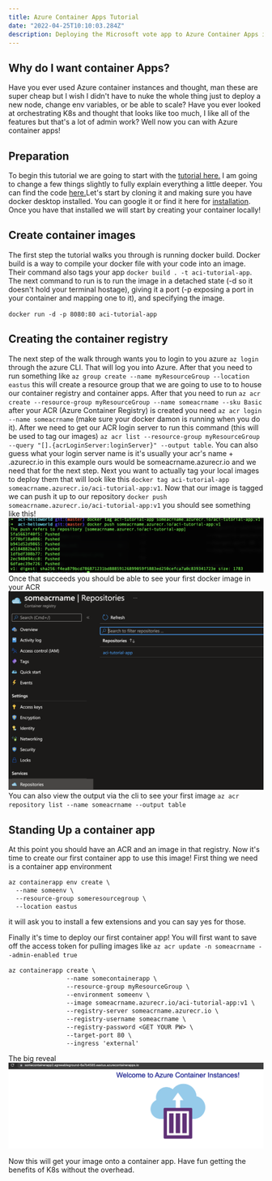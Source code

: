 ```yaml
---
title: Azure Container Apps Tutorial
date: "2022-04-25T10:10:03.284Z"
description: Deploying the Microsoft vote app to Azure Container Apps instead of a full blown AKS!
---
```


## Why do I want container Apps?

Have you ever used Azure container instances and thought, man these are super cheap but I wish I didn't have to nuke the whole thing just to deploy a new node, change env variables, or be able to scale? Have you ever looked at orchestrating K8s and thought that looks like too much, I like all of the features but that's a lot of admin work? Well now you can with Azure container apps!

## Preparation

To begin this tutorial we are going to start with the [tutorial here.](https://docs.microsoft.com/en-us/azure/container-instances/container-instances-tutorial-prepare-app) I am going to change a few things slightly to fully explain everything a little deeper. You can find the code [here.](https://github.com/Azure-Samples/aci-helloworld)Let's start by cloning it and making sure you have docker desktop installed. You can google it or find it here for [installation](https://www.docker.com/products/docker-desktop/). Once you have that installed we will start by creating your container locally!

## Create container images

The first step the tutorial walks you through is running docker build. Docker build is a way to compile your docker file with your code into an image. Their command also tags your app `docker build . -t aci-tutorial-app`. The next command to run is to run the image in a detached state (-d so it doesn't hold your terminal hostage), giving it a port (-p exposing a port in your container and mapping one to it), and specifying the image.

`docker run -d -p 8080:80 aci-tutorial-app`

## Creating the container registry

The next step of the walk through wants you to login to you azure `az login` through the azure CLI. That will log you into Azure. After that you need to run something like `az group create --name myResourceGroup --location eastus` this will create a resource group that we are going to use to to house our container registry and container apps. After that you need to run `az acr create --resource-group myResourceGroup --name someacrname --sku Basic` after your ACR (Azure Container Registry) is created you need `az acr login --name someacrname` (make sure your docker damon is running when you do it). After we need to get our ACR login server to run this command (this will be used to tag our images) `az acr list --resource-group myResourceGroup --query "[].{acrLoginServer:loginServer}" --output table`. You can also guess what your login server name is it's usually your acr's name + .azurecr.io in this example ours would be someacrname.azurecr.io and we need that for the next step. Next you want to actually tag your local images to deploy them that will look like this `docker tag aci-tutorial-app someacrname.azurecr.io/aci-tutorial-app:v1`. Now that our image is tagged we can push it up to our repository `docker push someacrname.azurecr.io/aci-tutorial-app:v1` you should see something like this! ![Terminal Output](./terminalOutput.png) Once that succeeds you should be able to see your first docker image in your ACR ![Image](./image.png) You can also view the output via the cli to see your first image `az acr repository list --name someacrname --output table`

## Standing Up a container app

At this point you should have an ACR and an image in that registry. Now it's time to create our first container app to use this image! First thing we need is a container app environment

```
az containerapp env create \
  --name someenv \
  --resource-group someresourcegroup \
  --location eastus
```

it will ask you to install a few extensions and you can say yes for those.

Finally it's time to deploy our first container app! You will first want to save off the access token for pulling images like
`az acr update -n someacrname --admin-enabled true`

```
az containerapp create \
                --name somecontainerapp \
                --resource-group myResourceGroup \
                --environment someenv \
                --image someacrname.azurecr.io/aci-tutorial-app:v1 \
                --registry-server someacrname.azurecr.io \
                --registry-username someacrname \
                --registry-password <GET YOUR PW> \
                --target-port 80 \
                --ingress 'external'
```

The big reveal ![Final](./final.png)

Now this will get your image onto a container app. Have fun getting the benefits of K8s without the overhead.
